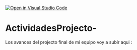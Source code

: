 [![Open in Visual Studio Code](https://classroom.github.com/assets/open-in-vscode-c66648af7eb3fe8bc4f294546bfd86ef473780cde1dea487d3c4ff354943c9ae.svg)](https://classroom.github.com/online_ide?assignment_repo_id=8543035&assignment_repo_type=AssignmentRepo)
# ActividadesProjecto-
Los avances del projecto final de mi equipo voy a subir aqui : 
